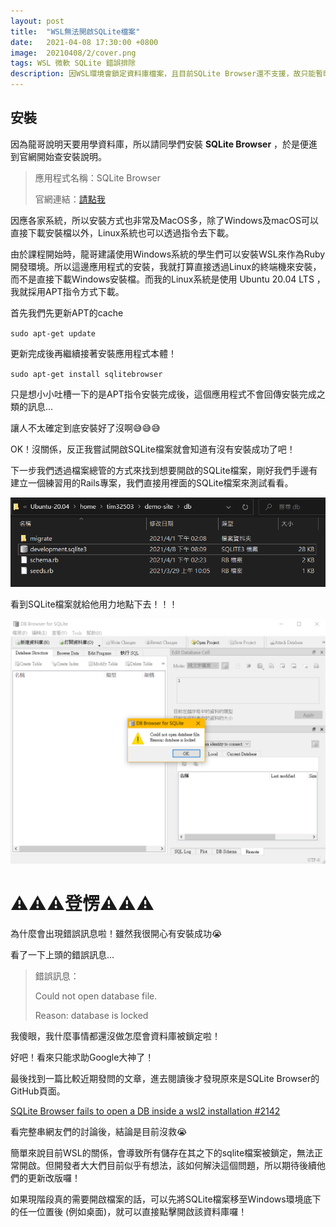 ```yaml
---
layout: post
title:  "WSL無法開啟SQLite檔案"
date:   2021-04-08 17:30:00 +0800
image:  20210408/2/cover.png
tags: WSL 微軟 SQLite 錯誤排除
description: 因WSL環境會鎖定資料庫檔案，且目前SQLite Browser還不支援，故只能暫時先將檔案移置Windows環境下開啟。
---
```


## 安裝

因為龍哥說明天要用學資料庫，所以請同學們安裝 **SQLite Browser** ，於是便進到官網開始查安裝說明。

> 應用程式名稱：SQLite Browser
> 
> 官網連結：[請點我](https://sqlitebrowser.org/)

因應各家系統，所以安裝方式也非常及MacOS多，除了Windows及macOS可以直接下載安裝檔以外，Linux系統也可以透過指令去下載。

由於課程開始時，龍哥建議使用Windows系統的學生們可以安裝WSL來作為Ruby開發環境。所以這邊應用程式的安裝，我就打算直接透過Linux的終端機來安裝，而不是直接下載Windows安裝檔。而我的Linux系統是使用 Ubuntu 20.04 LTS ，我就採用APT指令方式下載。

首先我們先更新APT的cache

`sudo apt-get update`

更新完成後再繼續接著安裝應用程式本體！

`sudo apt-get install sqlitebrowser`

只是想小小吐槽一下的是APT指令安裝完成後，這個應用程式不會回傳安裝完成之類的訊息...

讓人不太確定到底安裝好了沒啊😅😅😅

OK！沒關係，反正我嘗試開啟SQLite檔案就會知道有沒有安裝成功了吧！

下一步我們透過檔案總管的方式來找到想要開啟的SQLite檔案，剛好我們手邊有建立一個練習用的Rails專案，我們直接用裡面的SQLite檔案來測試看看。

![p1.png](/images/20210408/2/p1.png)

看到SQLite檔案就給他用力地點下去！！！

![p2.png](/images/20210408/2/p2.png)

# ⚠️⚠️⚠️登愣⚠️⚠️⚠️

為什麼會出現錯誤訊息啦！雖然我很開心有安裝成功😭

看了一下上頭的錯誤訊息...

> 錯誤訊息：
> 
> Could not open database file.
>
> Reason: database is locked

我傻眼，我什麼事情都還沒做怎麼會資料庫被鎖定啦！

好吧！看來只能求助Google大神了！

最後找到一篇比較近期發問的文章，進去閱讀後才發現原來是SQLite Browser的GitHub頁面。

[SQLite Browser fails to open a DB inside a wsl2 installation #2142](https://github.com/sqlitebrowser/sqlitebrowser/issues/2142)

看完整串網友們的討論後，結論是目前沒救😭

簡單來說目前WSL的關係，會導致所有儲存在其之下的sqlite檔案被鎖定，無法正常開啟。但開發者大大們目前似乎有想法，該如何解決這個問題，所以期待後續他們的更新改版囉！

如果現階段真的需要開啟檔案的話，可以先將SQLite檔案移至Windows環境底下的任一位置後 (例如桌面)，就可以直接點擊開啟該資料庫囉！